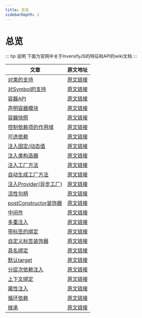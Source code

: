 ```yaml
---
title: 总览
sidebarDepth: 2
---
```


# 总览

::: tip 说明
下面为官网中关于InversifyJS的特征和API的wiki文档
:::


| 文章        | 原文地址           | 
| ------------- | ------------- | 
| [对类的支持](/routes/wiki/support_for_classes.html) | [原文链接](https://github.com/inversify/InversifyJS/blob/master/wiki/classes_as_id.md) | 
| [对Symbol的支持](/routes/wiki/support_for_Symbols.html) | [原文链接](https://github.com/inversify/InversifyJS/blob/master/wiki/symbols_as_id.md) |  
| [容器API](/routes/wiki/container_API.html) | [原文链接](https://github.com/inversify/InversifyJS/blob/master/wiki/container_api.md) | 
| [声明容器模块](/routes/wiki/declaring_container_modules.html) | [原文链接](https://github.com/inversify/InversifyJS/blob/master/wiki/container_modules.md) |
| [容器快照](/routes/wiki/container_snapshots.html) | [原文链接](https://github.com/inversify/InversifyJS/blob/master/wiki/container_snapshots.md) |
| [控制依赖项的作用域](/routes/wiki/controlling_the_scope_of_the_dependencies.html)  | [原文链接](https://github.com/inversify/InversifyJS/blob/master/wiki/scope.md) |
| [可选依赖](/routes/wiki/optional_dependencies.html) | [原文链接](https://github.com/inversify/InversifyJS/blob/master/wiki/optional_dependencies.md) |
| [注入固定/动态值](/routes/wiki/injecting_a_constant_or_dynamic_value.html) | [原文链接](https://github.com/inversify/InversifyJS/blob/master/wiki/value_injection.md) |
| [注入类构造器](/routes/wiki/injecting_a_class_contstructor.html) | [原文链接](https://github.com/inversify/InversifyJS/blob/master/wiki/constructor_injection.md) |
| [注入工厂方法](/routes/wiki/injecting_a_factory.html) | [原文链接](https://github.com/inversify/InversifyJS/blob/master/wiki/factory_injection.md) |
| [自动生成工厂方法](/routes/wiki/auto_factory.html) | [原文链接](https://github.com/inversify/InversifyJS/blob/master/wiki/auto_factory.md) |
| [注入Provider(异步工厂)](/routes/wiki/injecting_a_provider.html) | [原文链接](https://github.com/inversify/InversifyJS/blob/master/wiki/provider_injection.md) |
| [活性句柄](/routes/wiki/activation_handler.html) | [原文链接](https://github.com/inversify/InversifyJS/blob/master/wiki/activation_handler.md) |
| [postConstructor装饰器](/routes/wiki/post_construct_decorator.html) | [原文链接](https://github.com/inversify/InversifyJS/blob/master/wiki/post_construct.md) |
| [中间件](/routes/wiki/middleware.html) | [原文链接](https://github.com/inversify/InversifyJS/blob/master/wiki/middleware.md) |
| [多重注入](/routes/wiki/multi-injection.html) | [原文链接](https://github.com/inversify/InversifyJS/blob/master/wiki/multi_injection.md) |
| [带标签的绑定](/routes/wiki/tagged_bindings.html) | [原文链接](https://github.com/inversify/InversifyJS/blob/master/wiki/tagged_bindings.md) |
| [自定义标签装饰器](/routes/wiki/create_your_own_tag_decorators.html) | [原文链接](https://github.com/inversify/InversifyJS/blob/master/wiki/custom_tag_decorators.md) |
| [具名绑定](/routes/wiki/named_bindings.html) | [原文链接](https://github.com/inversify/InversifyJS/blob/master/wiki/named_bindings.md) |
| [默认target](/routes/wiki/default_targets.html) | [原文链接](https://github.com/inversify/InversifyJS/blob/master/wiki/default_targets.md) |
| [分层次依赖注入](/routes/wiki/hierarchical_di.html) | [原文链接](https://github.com/inversify/InversifyJS/blob/master/wiki/hierarchical_di.md) |
| [上下文绑定](/routes/wiki/contextual_bindings.html) | [原文链接](https://github.com/inversify/InversifyJS/blob/master/wiki/contextual_bindings.md) |
| [属性注入](/routes/wiki/property_injection.html) | [原文链接](https://github.com/inversify/InversifyJS/blob/master/wiki/property_injection.md) |
| [循环依赖](/routes/wiki/circular_dependencies.html) | [原文链接](https://github.com/inversify/InversifyJS/blob/master/wiki/circular_dependencies.md) |
| [继承](/routes/wiki/inheritance.html) | [原文链接](https://github.com/inversify/InversifyJS/blob/master/wiki/inheritance.md) |



